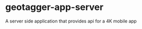 geotagger-app-server
====================

A server side application that provides api for a 4K mobile app
